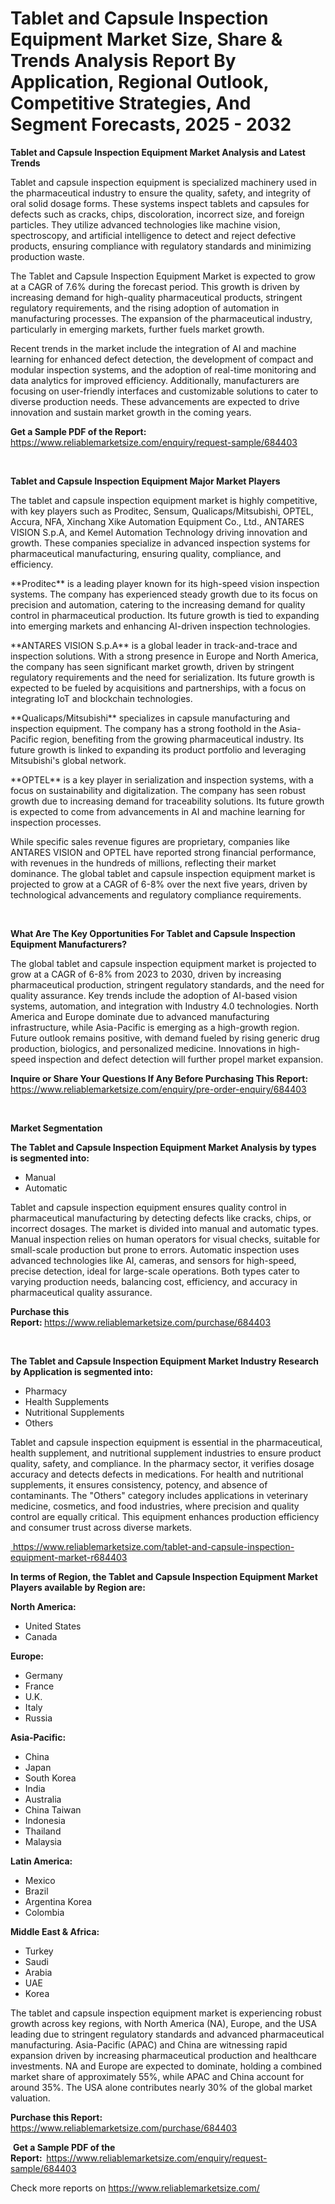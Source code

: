 <p><h1>Tablet and Capsule Inspection Equipment Market Size, Share & Trends Analysis Report By Application, Regional Outlook, Competitive Strategies, And Segment Forecasts, 2025 - 2032</h1></p><p><strong>Tablet and Capsule Inspection Equipment Market Analysis and Latest Trends</strong></p>
<p><p>Tablet and capsule inspection equipment is specialized machinery used in the pharmaceutical industry to ensure the quality, safety, and integrity of oral solid dosage forms. These systems inspect tablets and capsules for defects such as cracks, chips, discoloration, incorrect size, and foreign particles. They utilize advanced technologies like machine vision, spectroscopy, and artificial intelligence to detect and reject defective products, ensuring compliance with regulatory standards and minimizing production waste.</p><p>The Tablet and Capsule Inspection Equipment Market is expected to grow at a CAGR of 7.6% during the forecast period. This growth is driven by increasing demand for high-quality pharmaceutical products, stringent regulatory requirements, and the rising adoption of automation in manufacturing processes. The expansion of the pharmaceutical industry, particularly in emerging markets, further fuels market growth.</p><p>Recent trends in the market include the integration of AI and machine learning for enhanced defect detection, the development of compact and modular inspection systems, and the adoption of real-time monitoring and data analytics for improved efficiency. Additionally, manufacturers are focusing on user-friendly interfaces and customizable solutions to cater to diverse production needs. These advancements are expected to drive innovation and sustain market growth in the coming years.</p></p>
<p><strong>Get a Sample PDF of the Report:&nbsp;</strong> <a href="https://www.reliablemarketsize.com/enquiry/request-sample/684403?utm_campaign=1833&utm_medium=2&utm_source=Github&utm_content=ia&utm_term=20012025&utm_id=tablet-and-capsule-inspection-equipment">https://www.reliablemarketsize.com/enquiry/request-sample/684403</a></p>
<p>&nbsp;</p>
<p><strong>Tablet and Capsule Inspection Equipment Major Market Players</strong></p>
<p><p>The tablet and capsule inspection equipment market is highly competitive, with key players such as Proditec, Sensum, Qualicaps/Mitsubishi, OPTEL, Accura, NFA, Xinchang Xike Automation Equipment Co., Ltd., ANTARES VISION S.p.A, and Kemel Automation Technology driving innovation and growth. These companies specialize in advanced inspection systems for pharmaceutical manufacturing, ensuring quality, compliance, and efficiency.</p><p>**Proditec** is a leading player known for its high-speed vision inspection systems. The company has experienced steady growth due to its focus on precision and automation, catering to the increasing demand for quality control in pharmaceutical production. Its future growth is tied to expanding into emerging markets and enhancing AI-driven inspection technologies.</p><p>**ANTARES VISION S.p.A** is a global leader in track-and-trace and inspection solutions. With a strong presence in Europe and North America, the company has seen significant market growth, driven by stringent regulatory requirements and the need for serialization. Its future growth is expected to be fueled by acquisitions and partnerships, with a focus on integrating IoT and blockchain technologies.</p><p>**Qualicaps/Mitsubishi** specializes in capsule manufacturing and inspection equipment. The company has a strong foothold in the Asia-Pacific region, benefiting from the growing pharmaceutical industry. Its future growth is linked to expanding its product portfolio and leveraging Mitsubishi's global network.</p><p>**OPTEL** is a key player in serialization and inspection systems, with a focus on sustainability and digitalization. The company has seen robust growth due to increasing demand for traceability solutions. Its future growth is expected to come from advancements in AI and machine learning for inspection processes.</p><p>While specific sales revenue figures are proprietary, companies like ANTARES VISION and OPTEL have reported strong financial performance, with revenues in the hundreds of millions, reflecting their market dominance. The global tablet and capsule inspection equipment market is projected to grow at a CAGR of 6-8% over the next five years, driven by technological advancements and regulatory compliance requirements.</p></p>
<p>&nbsp;</p>
<p><strong>What Are The Key Opportunities For Tablet and Capsule Inspection Equipment Manufacturers?</strong></p>
<p><p>The global tablet and capsule inspection equipment market is projected to grow at a CAGR of 6-8% from 2023 to 2030, driven by increasing pharmaceutical production, stringent regulatory standards, and the need for quality assurance. Key trends include the adoption of AI-based vision systems, automation, and integration with Industry 4.0 technologies. North America and Europe dominate due to advanced manufacturing infrastructure, while Asia-Pacific is emerging as a high-growth region. Future outlook remains positive, with demand fueled by rising generic drug production, biologics, and personalized medicine. Innovations in high-speed inspection and defect detection will further propel market expansion.</p></p>
<p><strong>Inquire or Share Your Questions If Any Before Purchasing This Report:</strong> <a href="https://www.reliablemarketsize.com/enquiry/pre-order-enquiry/684403?utm_campaign=1833&utm_medium=2&utm_source=Github&utm_content=ia&utm_term=20012025&utm_id=tablet-and-capsule-inspection-equipment">https://www.reliablemarketsize.com/enquiry/pre-order-enquiry/684403</a></p>
<p>&nbsp;</p>
<p><strong>Market Segmentation</strong></p>
<p><strong>The Tablet and Capsule Inspection Equipment Market Analysis by types is segmented into:</strong></p>
<p><ul><li>Manual</li><li>Automatic</li></ul></p>
<p><p>Tablet and capsule inspection equipment ensures quality control in pharmaceutical manufacturing by detecting defects like cracks, chips, or incorrect dosages. The market is divided into manual and automatic types. Manual inspection relies on human operators for visual checks, suitable for small-scale production but prone to errors. Automatic inspection uses advanced technologies like AI, cameras, and sensors for high-speed, precise detection, ideal for large-scale operations. Both types cater to varying production needs, balancing cost, efficiency, and accuracy in pharmaceutical quality assurance.</p></p>
<p><strong>Purchase this Report:&nbsp;</strong><a href="https://www.reliablemarketsize.com/purchase/684403?utm_campaign=1833&utm_medium=2&utm_source=Github&utm_content=ia&utm_term=20012025&utm_id=tablet-and-capsule-inspection-equipment">https://www.reliablemarketsize.com/purchase/684403</a></p>
<p>&nbsp;</p>
<p><strong>The Tablet and Capsule Inspection Equipment Market Industry Research by Application is segmented into:</strong></p>
<p><ul><li>Pharmacy</li><li>Health Supplements</li><li>Nutritional Supplements</li><li>Others</li></ul></p>
<p><p>Tablet and capsule inspection equipment is essential in the pharmaceutical, health supplement, and nutritional supplement industries to ensure product quality, safety, and compliance. In the pharmacy sector, it verifies dosage accuracy and detects defects in medications. For health and nutritional supplements, it ensures consistency, potency, and absence of contaminants. The "Others" category includes applications in veterinary medicine, cosmetics, and food industries, where precision and quality control are equally critical. This equipment enhances production efficiency and consumer trust across diverse markets.</p></p>
<p><a href="https://www.reliablemarketsize.com/tablet-and-capsule-inspection-equipment-market-r684403?utm_campaign=1833&utm_medium=2&utm_source=Github&utm_content=ia&utm_term=20012025&utm_id=tablet-and-capsule-inspection-equipment">&nbsp;https://www.reliablemarketsize.com/tablet-and-capsule-inspection-equipment-market-r684403</a></p>
<p><strong>In terms of Region, the Tablet and Capsule Inspection Equipment Market Players available by Region are:</strong></p>
<p>
    <p> <strong> North America: </strong>
        <ul>
            <li>United States</li>
            <li>Canada</li>
        </ul>
        </p> 
    <p> <strong> Europe: </strong>
        <ul>
            <li>Germany</li>
            <li>France</li>
            <li>U.K.</li>
            <li>Italy</li>
            <li>Russia</li>
        </ul>
        </p> 
    <p> <strong> Asia-Pacific: </strong>
        <ul>
            <li>China</li>
            <li>Japan</li>
            <li>South Korea</li>
            <li>India</li>
            <li>Australia</li>
            <li>China Taiwan</li>
            <li>Indonesia</li>
            <li>Thailand</li>
            <li>Malaysia</li>
        </ul>
        </p> 
    <p> <strong> Latin America: </strong>
        <ul>
            <li>Mexico</li>
            <li>Brazil</li>
            <li>Argentina Korea</li>
            <li>Colombia</li>
        </ul>
        </p> 
    <p> <strong> Middle East & Africa: </strong>
        <ul>
            <li>Turkey</li>
            <li>Saudi</li>
            <li>Arabia</li>
            <li>UAE</li>
            <li>Korea</li>
        </ul>
    </p>
    </p>
<p><p>The tablet and capsule inspection equipment market is experiencing robust growth across key regions, with North America (NA), Europe, and the USA leading due to stringent regulatory standards and advanced pharmaceutical manufacturing. Asia-Pacific (APAC) and China are witnessing rapid expansion driven by increasing pharmaceutical production and healthcare investments. NA and Europe are expected to dominate, holding a combined market share of approximately 55%, while APAC and China account for around 35%. The USA alone contributes nearly 30% of the global market valuation.</p></p>
<p><strong>Purchase this Report: </strong><a href="https://www.reliablemarketsize.com/purchase/684403?utm_campaign=1833&utm_medium=2&utm_source=Github&utm_content=ia&utm_term=20012025&utm_id=tablet-and-capsule-inspection-equipment">https://www.reliablemarketsize.com/purchase/684403</a></p>
<p>&nbsp;<strong>Get a Sample PDF of the Report:&nbsp;&nbsp;</strong><a href="https://www.reliablemarketsize.com/enquiry/request-sample/684403?utm_campaign=1833&utm_medium=2&utm_source=Github&utm_content=ia&utm_term=20012025&utm_id=tablet-and-capsule-inspection-equipment">https://www.reliablemarketsize.com/enquiry/request-sample/684403</a></p>
<p><strong></strong></p>
<p>Check more reports on <a href="https://www.reliablemarketsize.com/?utm_campaign=1833&utm_medium=2&utm_source=Github&utm_content=ia&utm_term=20012025&utm_id=tablet-and-capsule-inspection-equipment">https://www.reliablemarketsize.com/</a></p>
